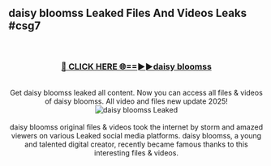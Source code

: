 ## daisy bloomss Leaked Files And Videos Leaks #csg7
<br>
<div align="center">
<h3><a href="https://watchclip.my.id/daisy bloomss" rel="nofollow">🔴 CLICK HERE 🌐==►►daisy bloomss</a></h3>
<br>
Get daisy bloomss leaked all content. Now you can access all files & videos of daisy bloomss. All video and files new update 2025!
<br>
<a href="https://watchclip.my.id/daisy bloomss" rel="nofollow" data-target="animated-image.originalLink"><img src="https://i.ibb.co.com/WyWwxjT/player-gif2.gif" alt="daisy bloomss Leaked" style="max-width: 100%; display: inline-block;" data-target="animated-image.originalImage"></a>
<br><br>
daisy bloomss original files & videos took the internet by storm and amazed viewers on various Leaked social media platforms. daisy bloomss, a young and talented digital creator, recently became famous thanks to this interesting files & videos.
</div>
<br>